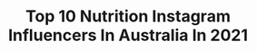 ---
title: Top 10 Nutrition Instagram Influencers In Australia In 2021
description: >-
  Find top nutrition Instagram influencers in Australia in 2021. Most popular hashtags: #summer #fitnessmodel #fitness #beach.
platform: Instagram
hits: 180
text_top: Identify the most popular Instagram influencers on inBeat.
text_bottom: Our search engine has 180 Instagram influencers like this in Australia for you to collaborate.
profiles:
  - username: "candice3lise__"
    fullname: >-
      CANDICE 🦋
    bio: >-
      🌏 Brisbane, AU 📧 Candice3lise@gmail.com 🧬 @shredders_nutrition “CANDICE” 10% off 👄 @envyaesthetics___ “$20 off 💆🏼‍♀️ @skin.enhance 20CANDICE 20% off
    location: "Australia"
    followers: 11854
    engagement: 921
    commentsToLikes: 0.346734
    id: ckap42c1b5j8i0i78100qqryc
    verified: false
    hashtags: "#photooftheday, #ootd, #instagood, #instagram"
  - username: "rubygracemarks"
    fullname: >-
      r u b y g r a c e
    bio: >-
      brisbane | @rebelliousgrace_bne - RUBY10 @shredders_nutrition - RUBY10
    location: "Australia"
    followers: 14373
    engagement: 840
    commentsToLikes: 0.090133
    id: ckap2n0uwzk0o0i78zh5qva2i
    verified: false
    hashtags: "#siksilkwomens, #siksilkstyle, #ad"
  - username: "model_over50"
    fullname: >-
      Donna Anna
    bio: >-
      I’m 55 🇦🇺Plant based Nutritionist 🥦🌱#Inspiring people over 40 and beyond to be the best they can be Car nut 🤪 @carladyofoz
    location: "Australia"
    followers: 33098
    engagement: 385
    commentsToLikes: 0.056733
    id: ck8tctjty0mgv0j78fjqn2tyd
    verified: false
    hashtags: "#model, #love, #siswimsearch, #fitnessmotivation"
  - username: "holly_dollyy"
    fullname: >-
      🦋 Holly
    bio: >-
      🌴 Gold Coast 🤓 @aust_sports_nutrition
    location: "Australia"
    followers: 65250
    engagement: 240
    commentsToLikes: 0.093692
    id: ck8t3ctsx2s650j78h7tqky4p
    verified: false
    hashtags: "#doyoueven, #beach, #goldcoast, #bikinis"
  - username: "emily_kingbodies"
    fullname: >-
      EMILY KING : ONLINE COACH
    bio: >-
      Adv Nutrition advisor | WBFF AUS CHAMP ONLINE COACH / NURSE 👇🏼SIGN UP: Click linktree 👑 @musclenation EMILY 🐶 Ted ❤️MO @team_kingbodies
    location: "Australia"
    followers: 211488
    engagement: 180
    commentsToLikes: 0.037208
    id: ck14ieuiwf2ri0i19xiqpdhm2
    verified: false
    hashtags: "#love, #fit, #fitness, #life"
  - username: "chemo_diaries"
    fullname: >-
      Ashley Williams
    bio: >-
      Desmoidian 💙 2 Chemo Rounds 💊✌🏻 LCSW 👩🏼‍🎓 NASM Certified Personal Trainer 🏋🏼‍♀️ NASM Certified Nutrition Coach 🥗 Bucket List Enthusiast 🎉 Aussie Mom 🐶
    location: "Australia"
    followers: 19689
    engagement: 268
    commentsToLikes: 0.068424
    id: ck15un6kinznj0i19l5hwj9yz
    verified: false
    hashtags: "#lifeafterchemo, #chemodiaries, #chemohair, #desmoidstrong"
  - username: "nickyprice_"
    fullname: >-
      Nicky Price
    bio: >-
      ✖️Health and fitness ✖️Photography ✖️Travel 📍Sydney, Australia 👇🏼ONLINE training and nutrition programs
    location: "Australia"
    followers: 42554
    engagement: 487
    commentsToLikes: 0.025512
    id: ck0udruw2jv800i19pl55sia6
    verified: false
    hashtags: "#ck"
  - username: "dancavalcante90"
    fullname: >-
      D a n
    bio: >-
      📍 Sydney 💊 @switch_nutrition
    location: "Australia"
    followers: 6225
    engagement: 846
    commentsToLikes: 0.059688
    id: ck6topxnbffo60j71qrx6q4t6
    verified: false
    hashtags: "#instagay, #lifestyle, #instafit, #feels"
  - username: "joepitt_"
    fullname: >-
      Joe Pitt
    bio: >-
      🏋🏼 @legacytrainingtours 💇🏼‍♂️ @thedripp.co ✖️WBFF PRO 💊@shnonline.com.au | @nutritionsystems 👕 @ryderwear 👉🏼 JoePitt 💪🏼 Coaching Packages🏋🏼‍♂️
    location: "Australia"
    followers: 78217
    engagement: 107
    commentsToLikes: 0.057386
    id: ckaorp8fqo7ok0i78qin82gl4
    verified: false
    hashtags: "#teethwhitening, #ad, #muscle, #nutrition"
  - username: "misskath"
    fullname: >-
      KATH | WORKOUTS
    bio: >-
      💪🏽 ONLINE TRAINER @misskathfitness 💕 @womensbest ⚡️ @mndst_co 👩🏽‍💻 B. Health Science 💍 @tysonkalzfitness CUSTOM TRAINING & NUTRITION PLANS 👇🏽✨
    location: "Australia"
    followers: 47237
    engagement: 41
    commentsToLikes: 0.053857
    id: ck6tucgw4fjlh0j716ox7tiah
    verified: false
    hashtags: "#igreels, #reelsinstagram, #instagramreels, #reels"
---